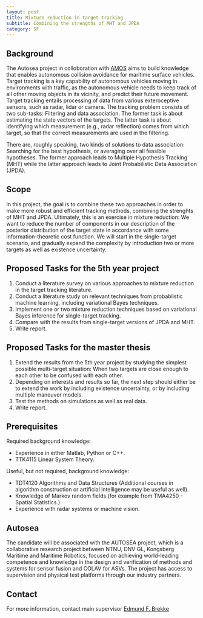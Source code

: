 ```yaml
---
layout: post
title: Mixture reduction in target tracking
subtitle: Combining the strengths of MHT and JPDA
category: SF
---
```

## Background
The Autosea project in colloboration with [AMOS](http://ntnu.edu/amos) aims to build knowledge that enables autonomous collision avoidance for maritime surface vehicles. Target tracking is a key capability of autonomous vehicles moving in environments with traffic, as the autonomous vehicle needs to keep track of all other moving objects in its vicinity, and predict their future movement. Target tracking entails processing of data from various exteroceptive sensors, such as radar, lidar or camera. The tracking problem consists of two sub-tasks: Filtering and data association. The former task is about estimating the state vectors of the targets. The latter task is about identifying which measurement (e.g., radar reflection) comes from which target, so that the correct measurements are used in the filtering. 

There are, roughly speaking, two kinds of solutions to data association: Searching for the best hypothesis, or averaging over all feasible hypotheses. The former approach leads to Multiple Hypothesis Tracking (MHT) while the latter approach leads to Joint Probabilistic Data Association (JPDA). 

## Scope
In this project, the goal is to combine these two approaches in order to make more robust and efficient tracking methods, combining the strenghts of MHT and JPDA. Ultimately, this is an exercise in mixture reduction: We want to reduce the number of components in our description of the posterior distribution of the target state in accordance with some information-theoretic cost function. We will start in the single-target scenario, and gradually expand the complexity by introduction two or more targets as well as existence uncertainty. 

## Proposed Tasks for the 5th year project

1. Conduct a literature survey on various approaches to mixture reduction in the target tracking literature.
2. Conduct a literature study on relevant techniques from probablistic machine learning, including variational Bayes techniques.
3. Implement one or two mixture reduction techniques based on variational Bayes inference for single-target tracking.
4. Compare with the results from single-target versions of JPDA and MHT.
5. Write report.

## Proposed Tasks for the master thesis

1. Extend the results from the 5th year project by studying the simplest possible multi-target situation: When two targets are close enough to each other to be confused with each other.
2. Depending on interests and results so far, the next step should either be to extend the work by including existence uncertainty, or by including multiple maneuver models. 
3. Test the methods on simulations as well as real data.
4. Write report.


## Prerequisites
Required background knowledge:

- Experience in either Matlab, Python or C++.
- TTK4115 Linear System Theory.

Useful, but not required, background knowledge:

- TDT4120 Algorithms and Data Structures (Additional courses in algorithm construction or artificial intelligence may be useful as well).
- Knowledge of Markov random fields (for example from TMA4250 - Spatial Statistics.)
- Experience with radar systems or machine vision.

## Autosea
The candidate will be associated with the AUTOSEA project, which is a collaborative research project between NTNU, DNV GL, Kongsberg Maritime and Maritime Robotics, focused on achieving world-leading competence and knowledge in the design and verification of methods and systems for sensor fusion and COLAV for ASVs. The project has access to supervision and physical test platforms through our industry partners.

## Contact
For more information, contact main supervisor [Edmund F. Brekke](http://www.ntnu.no/ansatte/edmundfo)
